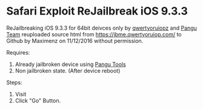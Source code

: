 # Safari Exploit ReJailbreak iOS 9.3.3

ReJailbreaking iOS 9.3.3 for 64bit deivces only
by <a href="https://twitter.com/qwertyoruiopz">qwertyoruiopz</a> and <a href="http://pangu.io">Pangu Team</a>
reuploaded source html from https://jbme.qwertyoruiop.com/ to Github by Maximenz on 11/12/2016 without permission.

Requires:
1) Already jailbroken device using <a href="http://en.pangu.io/help.html">Pangu Tools</a>
2) Non jailbroken state. (After device reboot)

Steps: 
1) Visit
2) Click "Go" Button.
